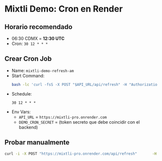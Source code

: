 # Mixtli Demo: Cron en Render

## Horario recomendado
- 06:30 CDMX = **12:30 UTC**
- Cron: `30 12 * * *`

## Crear Cron Job
- Name: `mixtli-demo-refresh-am`
- Start Command:
  ```bash
  bash -lc 'curl -fsS -X POST "$API_URL/api/refresh" -H "Authorization: Bearer $DEMO_CRON_SECRET"' 
  ```
- Schedule:
  ```
  30 12 * * *
  ```
- Env Vars:
  - `API_URL` = `https://mixtli-pro.onrender.com`
  - `DEMO_CRON_SECRET` = (token secreto que debe coincidir con el backend)

## Probar manualmente
```bash
curl -i -X POST "https://mixtli-pro.onrender.com/api/refresh"       -H "Authorization: Bearer $DEMO_CRON_SECRET"
```
